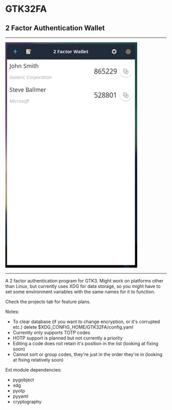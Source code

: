 # GTK32FA

## 2 Factor Authentication Wallet

---

![App Screenshot](screenshot.png?raw=true)

---
A 2 factor authentication program for GTK3.
Might work on platforms other than Linux, but currently uses XDG for data storage, so you might have to set some environment variables with the same names for it to function.

Check the projects tab for feature plans.

Notes:

- To clear database (if you want to change encryption, or it's corrupted etc.) delete $XDG_CONFIG_HOME/GTK32FA/config.yaml
- Currently only supports TOTP codes
- HOTP support is planned but not currently a priority
- Editing a code does not retain it's position in the list (looking at fixing soon)
- Cannot sort or group codes, they're just in the order they're in (looking at fixing relatively soon)

Ext module dependencies:

- pygobject
- xdg
- pyotp
- pyyaml
- cryptography
